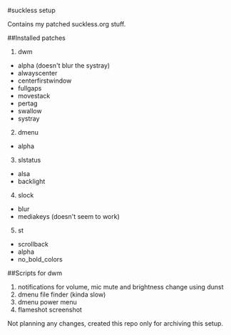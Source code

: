 #suckless setup

Contains my patched suckless.org stuff.

##Installed patches
1. dwm
 - alpha (doesn't blur the systray)
 - alwayscenter
 - centerfirstwindow
 - fullgaps
 - movestack
 - pertag
 - swallow
 - systray
2. dmenu
 - alpha
3. slstatus
 - alsa
 - backlight
4. slock 
 - blur
 - mediakeys (doesn't seem to work)
5. st
 - scrollback
 - alpha
 - no_bold_colors

##Scripts for dwm
1. notifications for volume, mic mute and brightness change using dunst
2. dmenu file finder (kinda slow)
3. dmenu power menu
4. flameshot screenshot 

Not planning any changes, created this repo only for archiving this setup.

